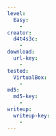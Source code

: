 ```yaml
---
level:
  Easy:
    -
creator:
  d4t4s3c:
    -
download:
  url-key:
    -
tested:
  VirtualBox:
    -
md5:
  md5-key:
    -
writeup:
  writeup-key:
    -
---
```

